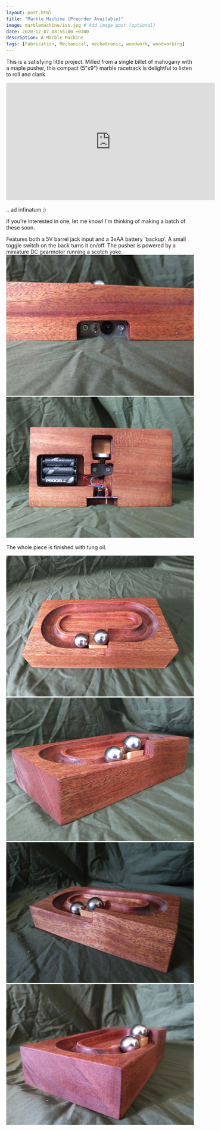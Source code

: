 ```yaml
---
layout: post.html
title: "Marble Machine (Preorder Available)"
image: marblemachine/iso.jpg # Add image post (optional)
date: 2020-12-07 08:55:00 +0300
description: A Marble Machine
tags: [Fabrication, Mechanical, mechatronic, woodwork, woodworking]
---
```


This is a satisfying little project. Milled from a single billet of mahogany with a maple pusher, this compact (5"x9") marble racetrack is delightful to listen to roll and clank.

<iframe width="560" height="315" src="https://www.youtube.com/embed/BNI0JHtWZrg" frameborder="0" allow="accelerometer; autoplay; clipboard-write; encrypted-media; gyroscope; picture-in-picture" allowfullscreen></iframe>

.. ad infinatum :)

If you're interested in one, let me know! I'm thinking of making a batch of these soon.

Features both a 5V barrel jack input and a 3xAA battery 'backup'. A small toggle switch on the back turns it on/off.
The pusher is powered by a miniature DC gearmotor running a scotch yoke.
![](/assets/images/marblemachine/cpanel.jpg)
![](/assets/images/marblemachine/underside.jpg)

The whole piece is finished with tung oil.

![](/assets/images/marblemachine/front.jpg)
![](/assets/images/marblemachine/iso.jpg)
![](/assets/images/marblemachine/iso2.jpg)
![](/assets/images/marblemachine/iso3.jpg)